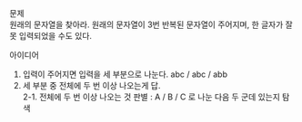 문제  
원래의 문자열을 찾아라. 원래의 문자열이 3번 반복된 문자열이 주어지며, 한 글자가 잘못 입력되었을 수도 있다.  
  
아이디어  
1. 입력이 주어지면 입력을 세 부분으로 나눈다. abc / abc / abb  
2. 세 부분 중 전체에 두 번 이상 나오는게 답.  
    2-1. 전체에 두 번 이상 나오는 것 판별 : A / B / C 로 나눈 다음 두 군데 있는지 탐색
